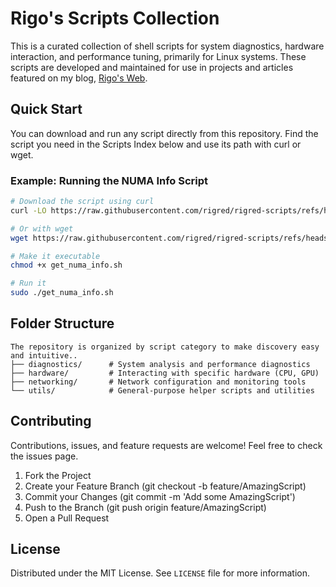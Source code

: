 # Rigo's Scripts Collection
This is a curated collection of shell scripts for system diagnostics, hardware interaction, and performance tuning, primarily for Linux systems. These scripts are developed and maintained for use in projects and articles featured on my blog, [Rigo's Web](https://0xcats.net).

## Quick Start
You can download and run any script directly from this repository. Find the script you need in the Scripts Index below and use its path with curl or wget.

### Example: Running the NUMA Info Script
```sh
# Download the script using curl
curl -LO https://raw.githubusercontent.com/rigred/rigred-scripts/refs/heads/main/diagnostics/get-numa-info.sh

# Or with wget
wget https://raw.githubusercontent.com/rigred/rigred-scripts/refs/heads/main/diagnostics/get-numa-info.sh

# Make it executable
chmod +x get_numa_info.sh

# Run it
sudo ./get_numa_info.sh
```

## Folder Structure

```
The repository is organized by script category to make discovery easy and intuitive..
├── diagnostics/      # System analysis and performance diagnostics
├── hardware/         # Interacting with specific hardware (CPU, GPU)
├── networking/       # Network configuration and monitoring tools
└── utils/            # General-purpose helper scripts and utilities
```

## Contributing

Contributions, issues, and feature requests are welcome! Feel free to check the issues page.

1. Fork the Project
2. Create your Feature Branch (git checkout -b feature/AmazingScript)
3. Commit your Changes (git commit -m 'Add some AmazingScript')
4. Push to the Branch (git push origin feature/AmazingScript)
5. Open a Pull Request

## License
Distributed under the MIT License. See `LICENSE` file for more information.
